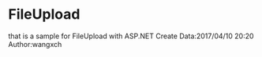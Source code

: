 # FileUpload
that is a sample for FileUpload with ASP.NET
Create Data:2017/04/10 20:20
Author:wangxch
